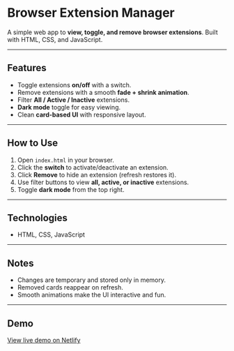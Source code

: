 # Browser Extension Manager

A simple web app to **view, toggle, and remove browser extensions**. Built with HTML, CSS, and JavaScript.

---

## Features
- Toggle extensions **on/off** with a switch.
- Remove extensions with a smooth **fade + shrink animation**.
- Filter **All / Active / Inactive** extensions.
- **Dark mode** toggle for easy viewing.
- Clean **card-based UI** with responsive layout.

---

## How to Use
1. Open `index.html` in your browser.
2. Click the **switch** to activate/deactivate an extension.
3. Click **Remove** to hide an extension (refresh restores it).
4. Use filter buttons to view **all, active, or inactive** extensions.
5. Toggle **dark mode** from the top right.

---

## Technologies
- HTML, CSS, JavaScript

---

## Notes
- Changes are temporary and stored only in memory.
- Removed cards reappear on refresh.
- Smooth animations make the UI interactive and fun.

---

## Demo
[View live demo on Netlify](https://your-netlify-link.netlify.app)

